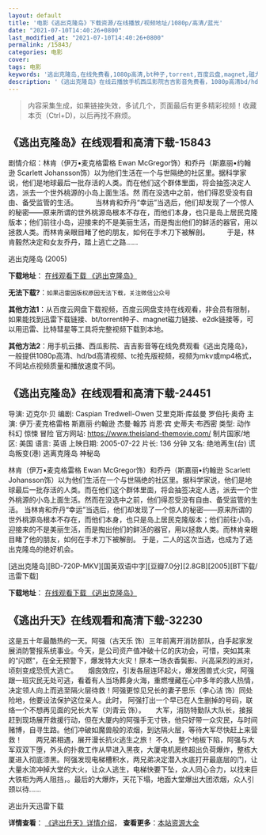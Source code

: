 ```yaml
---
layout: default
title: '电影《逃出克隆岛》下载资源/在线播放/视频地址/1080p/高清/蓝光'
date: "2021-07-10T14:40:26+0800"
last_modified_at: "2021-07-10T14:40:26+0800"
permalink: /15843/
categories: 电影
cover:
tags: 电影
keywords: '逃出克隆岛,在线免费看,1080p高清,bt种子,torrent,百度云盘,magnet,磁力链,迅雷下载资源'
description: '《逃出克隆岛》在线云播放手机西瓜影院吉吉影音免费看，1080p高清bd/hd未删减完整版和tc抢先枪版，mkv/mp4格式，附带bt/torrent种子、magnet/磁力链、百度云盘、网盘资源迅雷下载链接'
---
```


>内容采集生成，如果链接失效，多试几个，页面最后有更多精彩视频！收藏本页（Ctrl+D)，以后再找不麻烦。


## 《逃出克隆岛》在线观看和高清下载-15843

剧情介绍：林肯（伊万•麦克格雷格 Ewan McGregor饰）和乔丹（斯嘉丽•约翰逊 Scarlett Johansson饰）以为他们生活在一个与世隔绝的社区里。据科学家说，他们是地球最后一批存活的人类。而在他们这个群体里面，将会抽签决定人选，派去一个世外桃源的小岛上面生活。然 而在没选中之前，他们得忍受没有自由、备受监管的生活。  　　当林肯和乔丹“幸运”当选后，他们却发现了一个惊人的秘密——原来所谓的世外桃源岛根本不存在，而他们本身，也只是岛上居民克隆版本；他们前往小岛，迎接来的不是美丽生活，而是掏出他们的鲜活的器官，用以拯救人类。而林肯亲眼目睹了他的朋友，如何在手术刀下被解剖。  　　于是，林肯毅然决定和女友乔丹，踏上逃亡之路……


逃出克隆岛 (2005)

**下载地址**： [在线观看下载 《逃出克隆岛》](https://www.btbtdy.me/btdy/dy4389.html) 


**无法下载?**：`如果迅雷因版权原因无法下载，关注微信公众号 `

**其他方法1**：从百度云网盘下载视频，百度云网盘支持在线观看，非会员有限制，如果能找到迅雷下载链接、bt/torrent种子、magnet磁力链接、e2dk链接等，可以用迅雷、比特彗星等工具将完整视频下载到本地。

**其他方法2**：用手机云播、西瓜影院、吉吉影音等在线免费观看《逃出克隆岛》，一般提供1080p高清、hd/bd高清视频、tc抢先版视频，视频为mkv或mp4格式，不同站点视频质量和播放速度不同。


## 《逃出克隆岛》在线观看和高清下载-24451

导演: 迈克尔·贝 编剧: Caspian Tredwell-Owen 艾里克斯·库兹曼 罗伯托·奥奇 主演: 伊万·麦克格雷格 斯嘉丽·约翰逊 杰曼·翰苏 肖恩·宾 史蒂夫·布西密 类型: 动作 科幻 惊悚 冒险 官方网站: https://www.theisland-themovie.com/ 制片国家/地区: 美国 语言: 英语 上映日期: 2005-07-22 片长: 136 分钟 又名: 绝地再生(台) 谎岛叛变(港) 逃离克隆岛 神秘岛

林肯（伊万•麦克格雷格 Ewan McGregor饰）和乔丹（斯嘉丽•约翰逊 Scarlett Johansson饰）以为他们生活在一个与世隔绝的社区里。据科学家说，他们是地球最后一批存活的人类。而在他们这个群体里面，将会抽签决定人选，派去一个世外桃源的小岛上面生活。然而在没选中之前，他们得忍受没有自由、备受监管的生活。 当林肯和乔丹“幸运”当选后，他们却发现了一个惊人的秘密——原来所谓的世外桃源岛根本不存在，而他们本身，也只是岛上居民克隆版本；他们前往小岛，迎接来的不是美丽生活，而是掏出他们的鲜活的器官，用以拯救人类。而林肯亲眼目睹了他的朋友，如何在手术刀下被解剖。 于是，二人的这次当选，也成为了逃出克隆岛的绝好机会。


[逃出克隆岛][BD-720P-MKV][国英双语中字][豆瓣7.0分][2.8GB][2005][BT下载/迅雷下载]

**下载地址**： [在线观看下载 《逃出克隆岛》](https://www.btdx8.com/torrent/the_island_2005.html) 


## 《逃出升天》在线观看和高清下载-32230

这是五十年最酷热的一天。阿强（古天乐 饰）三年前离开消防部队，白手起家发展消防警报系统事业。今天，是公司资产值冲破十亿的庆功会，可惜，突如其来的“闪燃”，在全无预警下，爆发特大火灾！原本一场衣香鬓影、兴高采烈的派对，顷刻变成恐慌大逃亡。<span class="Apple-converted-space">　　烟囱效应，引发各层连环起火，爆发困兽式火灾，阿强跟一班灾民无处可逃，看着有人当场葬身火海，重燃埋藏在心中多年的救人热情，决定领人向上而逃至隔火层待救！阿强更惊见兄长的妻子思乐（李心洁 饰）同处险地，他要设法保护这位亲人。此时， 阿强打出一个早已在人生删掉的号码，联络一个不想再见面的兄长大军（刘青云 饰）。<span class="Apple-converted-space">　　大军，消防特勤队大队长，接报赶到现场展开救援行动，但在大厦内的阿强手无寸铁，他只好带一众灾民，与时间赌博，自寻生路。他们冲破如魔兽般的浓烟，到达隔火层，等待大军尽快赶上来营救！<span class="Apple-converted-space">　　两兄弟相遇，展开漫长抗火逃生之旅！ 不久， 整个地板下陷，阿强与大军双双下堕，外头的扑救工作从早进入黑夜，大厦电机房终超出负荷爆炸，整栋大厦进入彻底漆黑。阿强发现电梯槽积水，两兄弟决定潜入水底打开最底层的门，让大量水流冲掉大堂的大火，让众人逃生，电梯快要下坠，众人同心合力，以找来巨大铁柜为两人阻挡，。最后的大爆炸，天花下塌，地面大堂爆出大团浓烟，众人引颈以待……


逃出升天迅雷下载

**详情查看**： [《逃出升天》详情介绍](/movie/32230/)， **查看更多**：[本站资源大全](/movie/t/all/)

